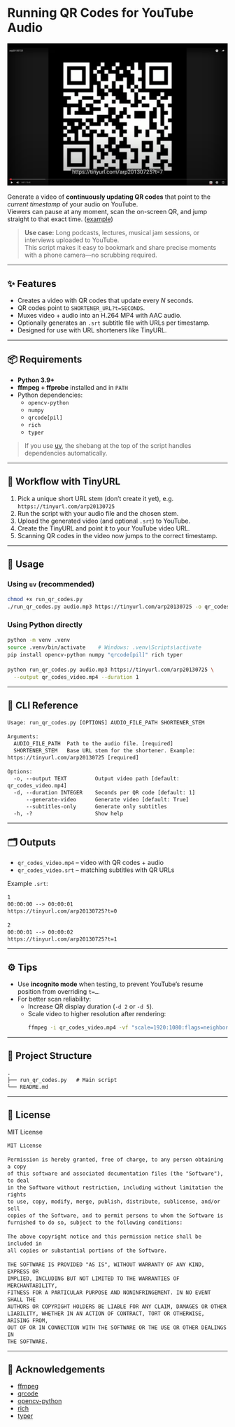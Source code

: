 # Running QR Codes for YouTube Audio

[![QR video demo](screenshot.png)](https://www.youtube.com/watch?v=deqMGh-Hu2w)

Generate a video of **continuously updating QR codes** that point to the *current timestamp* of your audio on YouTube.  
Viewers can pause at any moment, scan the on-screen QR, and jump straight to that exact time. ([example](https://www.youtube.com/watch?v=deqMGh-Hu2w))

> **Use case:** Long podcasts, lectures, musical jam sessions, or interviews uploaded to YouTube.  
> This script makes it easy to bookmark and share precise moments with a phone camera—no scrubbing required.

---

## ✨ Features

- Creates a video with QR codes that update every *N* seconds.
- QR codes point to `SHORTENER_URL?t=SECONDS`.
- Muxes video + audio into an H.264 MP4 with AAC audio.
- Optionally generates an `.srt` subtitle file with URLs per timestamp.
- Designed for use with URL shorteners like TinyURL.

---

## 📦 Requirements

- **Python 3.9+**
- **ffmpeg + ffprobe** installed and in `PATH`
- Python dependencies:
  - `opencv-python`
  - `numpy`
  - `qrcode[pil]`
  - `rich`
  - `typer`

> If you use [uv](https://github.com/astral-sh/uv), the shebang at the top of the script handles dependencies automatically.

---

## 🔗 Workflow with TinyURL

1. Pick a unique short URL stem (don’t create it yet), e.g.  
   `https://tinyurl.com/arp20130725`
2. Run the script with your audio file and the chosen stem.
3. Upload the generated video (and optional `.srt`) to YouTube.
4. Create the TinyURL and point it to your YouTube video URL.
5. Scanning QR codes in the video now jumps to the correct timestamp.

---

## 🚀 Usage

### Using `uv` (recommended)

```bash
chmod +x run_qr_codes.py
./run_qr_codes.py audio.mp3 https://tinyurl.com/arp20130725 -o qr_codes_video.mp4 -d 1
```

### Using Python directly

```bash
python -m venv .venv
source .venv/bin/activate    # Windows: .venv\Scripts\activate
pip install opencv-python numpy "qrcode[pil]" rich typer

python run_qr_codes.py audio.mp3 https://tinyurl.com/arp20130725 \
  --output qr_codes_video.mp4 --duration 1
```

---

## 🧰 CLI Reference

```
Usage: run_qr_codes.py [OPTIONS] AUDIO_FILE_PATH SHORTENER_STEM

Arguments:
  AUDIO_FILE_PATH  Path to the audio file. [required]
  SHORTENER_STEM   Base URL stem for the shortener. Example: https://tinyurl.com/arp20130725 [required]

Options:
  -o, --output TEXT         Output video path [default: qr_codes_video.mp4]
  -d, --duration INTEGER    Seconds per QR code [default: 1]
      --generate-video      Generate video [default: True]
      --subtitles-only      Generate only subtitles
  -h, -?                    Show help
```

---

## 🗂️ Outputs

- `qr_codes_video.mp4` – video with QR codes + audio  
- `qr_codes_video.srt` – matching subtitles with QR URLs

Example `.srt`:

```
1
00:00:00 --> 00:00:01
https://tinyurl.com/arp20130725?t=0

2
00:00:01 --> 00:00:02
https://tinyurl.com/arp20130725?t=1
```

---

## ⚙️ Tips

- Use **incognito mode** when testing, to prevent YouTube’s resume position from overriding `t=…`.
- For better scan reliability:
  - Increase QR display duration (`-d 2` or `-d 5`).
  - Scale video to higher resolution after rendering:
    ```bash
    ffmpeg -i qr_codes_video.mp4 -vf "scale=1920:1080:flags=neighbor" -c:a copy qr_1080p.mp4
    ```

---

## 📁 Project Structure

```
.
├── run_qr_codes.py   # Main script
└── README.md
```

---

## 🧾 License

MIT License

```
MIT License

Permission is hereby granted, free of charge, to any person obtaining a copy
of this software and associated documentation files (the "Software"), to deal
in the Software without restriction, including without limitation the rights
to use, copy, modify, merge, publish, distribute, sublicense, and/or sell
copies of the Software, and to permit persons to whom the Software is
furnished to do so, subject to the following conditions:

The above copyright notice and this permission notice shall be included in
all copies or substantial portions of the Software.

THE SOFTWARE IS PROVIDED "AS IS", WITHOUT WARRANTY OF ANY KIND, EXPRESS OR
IMPLIED, INCLUDING BUT NOT LIMITED TO THE WARRANTIES OF MERCHANTABILITY,
FITNESS FOR A PARTICULAR PURPOSE AND NONINFRINGEMENT. IN NO EVENT SHALL THE
AUTHORS OR COPYRIGHT HOLDERS BE LIABLE FOR ANY CLAIM, DAMAGES OR OTHER
LIABILITY, WHETHER IN AN ACTION OF CONTRACT, TORT OR OTHERWISE, ARISING FROM,
OUT OF OR IN CONNECTION WITH THE SOFTWARE OR THE USE OR OTHER DEALINGS IN
THE SOFTWARE.
```

---

## 🙌 Acknowledgements

- [ffmpeg](https://ffmpeg.org/)
- [qrcode](https://pypi.org/project/qrcode/)
- [opencv-python](https://pypi.org/project/opencv-python/)
- [rich](https://pypi.org/project/rich/)
- [typer](https://typer.tiangolo.com/)
